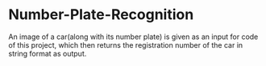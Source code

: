 # Number-Plate-Recognition

An image of a car(along with its number plate) is given as an input for code of this project, which then returns the registration number of the car in string format as output.
